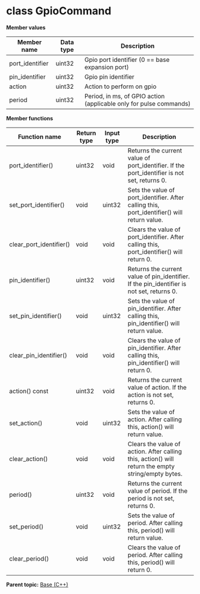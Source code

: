 # class GpioCommand

 **Member values** 

|Member name|Data type|Description|
|-----------|---------|-----------|
|port\_identifier|uint32|Gpio port identifier \(0 == base expansion port\)|
|pin\_identifier|uint32|Gpio pin identifier|
|action|uint32|Action to perform on gpio|
|period|uint32|Period, in ms, of GPIO action \(applicable only for pulse commands\)|

 **Member functions** 

|Function name|Return type|Input type|Description|
|-------------|-----------|----------|-----------|
|port\_identifier\(\)|uint32|void|Returns the current value of port\_identifier. If the port\_identifier is not set, returns 0.|
|set\_port\_identifier\(\)|void|uint32|Sets the value of port\_identifier. After calling this, port\_identifier\(\) will return value.|
|clear\_port\_identifier\(\)|void|void|Clears the value of port\_identifier. After calling this, port\_identifier\(\) will return 0.|
|pin\_identifier\(\)|uint32|void|Returns the current value of pin\_identifier. If the pin\_identifier is not set, returns 0.|
|set\_pin\_identifier\(\)|void|uint32|Sets the value of pin\_identifier. After calling this, pin\_identifier\(\) will return value.|
|clear\_pin\_identifier\(\)|void|void|Clears the value of pin\_identifier. After calling this, pin\_identifier\(\) will return 0.|
|action\(\) const|uint32|void|Returns the current value of action. If the action is not set, returns 0.|
|set\_action\(\)|void|uint32|Sets the value of action. After calling this, action\(\) will return value.|
|clear\_action\(\)|void|void|Clears the value of action. After calling this, action\(\) will return the empty string/empty bytes.|
|period\(\)|uint32|void|Returns the current value of period. If the period is not set, returns 0.|
|set\_period\(\)|void|uint32|Sets the value of period. After calling this, period\(\) will return value.|
|clear\_period\(\)|void|void|Clears the value of period. After calling this, period\(\) will return 0.|

**Parent topic:** [Base \(C++\)](../../summary_pages/Base.md)

